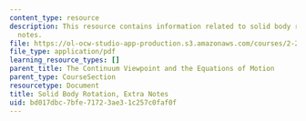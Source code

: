 ```yaml
---
content_type: resource
description: This resource contains information related to solid body rotation, extra
  notes.
file: https://ol-ocw-studio-app-production.s3.amazonaws.com/courses/2-25-advanced-fluid-mechanics-fall-2013/bd017dbc7bfe71723ae31c257c0faf0f_MIT2_25F13_Solid_Body_Ro.pdf
file_type: application/pdf
learning_resource_types: []
parent_title: The Continuum Viewpoint and the Equations of Motion
parent_type: CourseSection
resourcetype: Document
title: Solid Body Rotation, Extra Notes
uid: bd017dbc-7bfe-7172-3ae3-1c257c0faf0f
---
```

